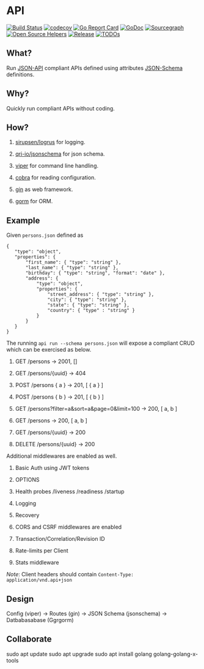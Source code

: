 # API

[![Build Status](https://travis-ci.org/moreandres/api.svg)](https://travis-ci.org/moreandres/api)
[![codecov](https://codecov.io/gh/moreandres/api/branch/master/graph/badge.svg)](https://codecov.io/gh/moreandres/api)
[![Go Report Card](https://goreportcard.com/badge/github.com/moreandres/api)](https://goreportcard.com/report/github.com/moreandres/api)
[![GoDoc](https://pkg.go.dev/badge/github.com/moreandres/api?status.svg)](https://pkg.go.dev/github.com/moreandres/api?tab=doc)
[![Sourcegraph](https://sourcegraph.com/github.com/moreandres/api/-/badge.svg)](https://sourcegraph.com/github.com/moreandres/api?badge)
[![Open Source Helpers](https://www.codetriage.com/moreandres/api/badges/users.svg)](https://www.codetriage.com/moreandres/api)
[![Release](https://img.shields.io/github/release/moreandres/api.svg?style=flat-square)](https://github.com/moreandres/api/releases)
[![TODOs](https://badgen.net/https/api.tickgit.com/badgen/github.com/moreandres/api)](https://www.tickgit.com/browse?repo=github.com/moreandres/api)

## What?

Run [JSON-API](https://jsonapi.org/) compliant APIs defined using attributes [JSON-Schema](https://json-schema.org/) definitions.

## Why?

Quickly run compliant APIs without coding.

## How?

1. [sirupsen/logrus](https://github.com/sirupsen/logrus) for logging.

1. [qri-io/jsonschema](https://github.com/qri-io/jsonschema) for json schema.

1. [viper](https://github.com/spf13/viper) for command line handling.

1. [cobra](https://github.com/spf13/cobra) for reading configuration.

1. [gin](https://github.com/gin-gonic/gin) as web framework.

1. [gorm](https://github.com/go-gorm/gorm) for ORM.

## Example

Given `persons.json` defined as
 ```
{
    "type": "object",
    "properties": {
        "first_name": { "type": "string" },
        "last_name": { "type": "string" },
        "birthday": { "type": "string", "format": "date" },
        "address": {
            "type": "object",
            "properties": {
                "street_address": { "type": "string" },
                "city": { "type": "string" },
                "state": { "type": "string" },
                "country": { "type" : "string" }
            }
        }
    }
}
```

The running `api run --schema persons.json` will expose a compliant CRUD which can be exercised as below.

1. GET /persons -> 2001, []

1. GET /persons/{uuid} -> 404

1. POST /persons { a } -> 201, [ { a } ] 

1. POST /persons { b } -> 201, [ { b } ]

1. GET /persons?filter=a&sort=a&page=0&limit=100 -> 200, [ a, b ] 

1. GET /persons -> 200, [ a, b ]

1. GET /persons/{uuid} -> 200

1. DELETE /persons/{uuid} -> 200

Additional middlewares are enabled as well.

1. Basic Auth using JWT tokens

1. OPTIONS

1. Health probes /liveness /readiness /startup

1. Logging

1. Recovery 

1. CORS and CSRF middlewares are enabled

1. Transaction/Correlation/Revision ID

1. Rate-limits per Client

1. Stats middleware

*Note*: Client headers should contain `Content-Type: application/vnd.api+json`

## Design

Config (viper) -> Routes (gin) -> JSON Schema (jsonschema) -> Datbabasabase (Ggrgorm)

## Collaborate

sudo apt update
sudo apt upgrade
sudo apt install golang golang-golang-x-tools
